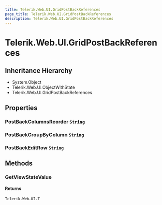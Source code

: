 ```yaml
---
title: Telerik.Web.UI.GridPostBackReferences
page_title: Telerik.Web.UI.GridPostBackReferences
description: Telerik.Web.UI.GridPostBackReferences
---
```


# Telerik.Web.UI.GridPostBackReferences

## Inheritance Hierarchy

* System.Object
* Telerik.Web.UI.ObjectWithState
* Telerik.Web.UI.GridPostBackReferences

## Properties

###  PostBackColumnsReorder `String`

###  PostBackGroupByColumn `String`

###  PostBackEditRow `String`

## Methods

###  GetViewStateValue

#### Returns

`Telerik.Web.UI.T` 

